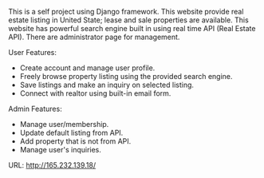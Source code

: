 This is a self project using Django framework. This website provide real estate listing in United State; lease and sale properties are available. This website has powerful search engine built in using real time API (Real Estate API). There are administrator  page for management.

User Features:
 - Create account and manage user profile.
 - Freely browse property listing using the provided search engine.
 - Save listings and make an inquiry  on selected listing.
 - Connect with realtor using built-in email form.
 
Admin Features:
 - Manage user/membership.
 - Update default listing from API.
 - Add property that is not from API.
 - Manage user's inquiries.
 
 URL: http://165.232.139.18/
